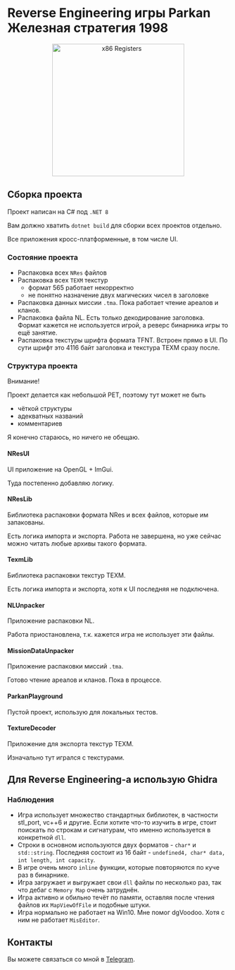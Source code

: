 # Reverse Engineering игры Parkan Железная стратегия 1998

<div align="center">
  <img width="300" height="300" src="https://github.com/user-attachments/assets/dcd9ac8f-7d30-491c-ae6c-537267beb7dc" alt="x86 Registers" />
</div>

## Сборка проекта

Проект написан на C# под `.NET 8`

Вам должно хватить `dotnet build` для сборки всех проектов отдельно.

Все приложения кросс-платформенные, в том числе UI.

### Состояние проекта

- Распаковка всех `NRes` файлов
- Распаковка всех `TEXM` текстур
  + формат 565 работает некорректно
  + не понятно назначение двух магических чисел в заголовке
- Распаковка данных миссии `.tma`. Пока работает чтение ареалов и кланов.
- Распаковка файла NL. Есть только декодирование заголовка. Формат кажется не используется игрой, а реверс бинарника игры то ещё занятие.
- Распаковка текстуры шрифта формата TFNT. Встроен прямо в UI. По сути шрифт это 4116 байт заголовка и текстура TEXM сразу после.


### Структура проекта

Внимание! 

Проект делается как небольшой PET, поэтому тут может не быть 
- чёткой структуры
- адекватных названий
- комментариев 

Я конечно стараюсь, но ничего не обещаю.

#### NResUI

UI приложение на OpenGL + ImGui.

Туда постепенно добавляю логику.

#### NResLib

Библиотека распаковки формата NRes и всех файлов, которые им запакованы. 

Есть логика импорта и экспорта. Работа не завершена, но уже сейчас можно читать любые архивы такого формата.

#### TexmLib

Библиотека распаковки текстур TEXM.

Есть логика импорта и экспорта, хотя к UI последняя не подключена.

#### NLUnpacker

Приложение распаковки NL.

Работа приостановлена, т.к. кажется игра не использует эти файлы.

#### MissionDataUnpacker

Приложение распаковки миссий `.tma`.

Готово чтение ареалов и кланов. Пока в процессе.

#### ParkanPlayground

Пустой проект, использую для локальных тестов.

#### TextureDecoder

Приложение для экспорта текстур TEXM.

Изначально тут игрался с текстурами.


## Для Reverse Engineering-а использую Ghidra

### Наблюдения 

- Игра использует множество стандартных библиотек, в частности stl_port, vc++6 и другие. Если хотите что-то изучить в игре, стоит поискать по строкам и сигнатурам, что именно используется в конкретной `dll`.
- Строки в основном используются двух форматов - `char*` и `std::string`. Последняя состоит из 16 байт - `undefined4, char* data, int length, int capacity`.
- В игре очень много `inline` функции, которые повторяются по куче раз в бинарнике. 
- Игра загружает и выгружает свои `dll` файлы по несколько раз, так что дебаг с `Memory Map` очень затруднён.
- Игра активно и обильно течёт по памяти, оставляя после чтения файлов их `MapViewOfFile` и подобные штуки.
- Игра нормально не работает на Win10. Мне помог dgVoodoo. Хотя с ним не работает `MisEditor`.

## Контакты

Вы можете связаться со мной в [Telegram](https://t.me/bird_egop).
